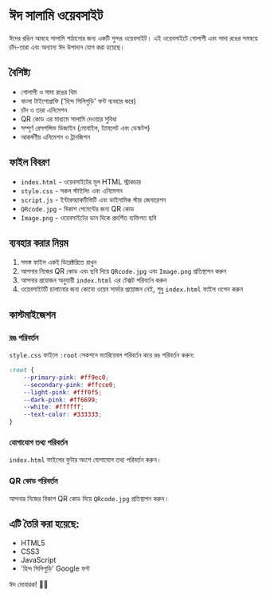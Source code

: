 # ঈদ সালামি ওয়েবসাইট

ঈদের রঙিন আবহে সালামি পাঠানোর জন্য একটি সুন্দর ওয়েবসাইট। এই ওয়েবসাইটে গোলাপী এবং সাদা রঙের সমন্বয়ে চাঁদ-তারা এবং অন্যান্য ঈদ উপাদান যোগ করা হয়েছে।

## বৈশিষ্ট্য

- গোলাপী ও সাদা রঙের থিম
- বাংলা টাইপোগ্রাফি ('হিন্দ সিলিগুড়ি' ফন্ট ব্যবহার করে)
- চাঁদ ও তারা এনিমেশন
- QR কোড এর মাধ্যমে সালামি দেওয়ার সুবিধা
- সম্পূর্ণ রেসপন্সিভ ডিজাইন (মোবাইল, ট্যাবলেট এবং ডেস্কটপ)
- আকর্ষণীয় এনিমেশন ও ট্রানজিশন

## ফাইল বিবরণ

- `index.html` - ওয়েবসাইটের মূল HTML স্ট্রাকচার
- `style.css` - সকল স্টাইলিং এবং এনিমেশন
- `script.js` - ইন্টারঅ্যাকটিভিটি এবং ডাইনামিক স্টার জেনারেশন
- `QRcode.jpg` - বিকাশ পেমেন্টের জন্য QR কোড
- `Image.png` - ওয়েবসাইটের ডান দিকে প্রদর্শিত ব্যক্তিগত ছবি

## ব্যবহার করার নিয়ম

1. সমস্ত ফাইল একই ডিরেক্টরিতে রাখুন
2. আপনার নিজের QR কোড এবং ছবি দিয়ে `QRcode.jpg` এবং `Image.png` প্রতিস্থাপন করুন
3. আপনার প্রয়োজন অনুযায়ী `index.html` এর টেক্সট পরিবর্তন করুন
4. ওয়েবসাইটটি চালানোর জন্য কোনো ওয়েব সার্ভার প্রয়োজন নেই, শুধু `index.html` ফাইল ওপেন করুন

## কাস্টমাইজেশন

### রঙ পরিবর্তন

`style.css` ফাইলে `:root` সেকশনে ভ্যারিয়েবল পরিবর্তন করে রঙ পরিবর্তন করুন:

```css
:root {
    --primary-pink: #ff9ec0;
    --secondary-pink: #ffcce0;
    --light-pink: #fff0f5;
    --dark-pink: #ff6699;
    --white: #ffffff;
    --text-color: #333333;
}
```

### যোগাযোগ তথ্য পরিবর্তন

`index.html` ফাইলের ফুটার অংশে যোগাযোগ তথ্য পরিবর্তন করুন।

### QR কোড পরিবর্তন

আপনার নিজের বিকাশ QR কোড দিয়ে `QRcode.jpg` প্রতিস্থাপন করুন।

## এটি তৈরি করা হয়েছে:

- HTML5
- CSS3
- JavaScript
- 'হিন্দ সিলিগুড়ি' Google ফন্ট

ঈদ মোবারক! 🌙✨ 